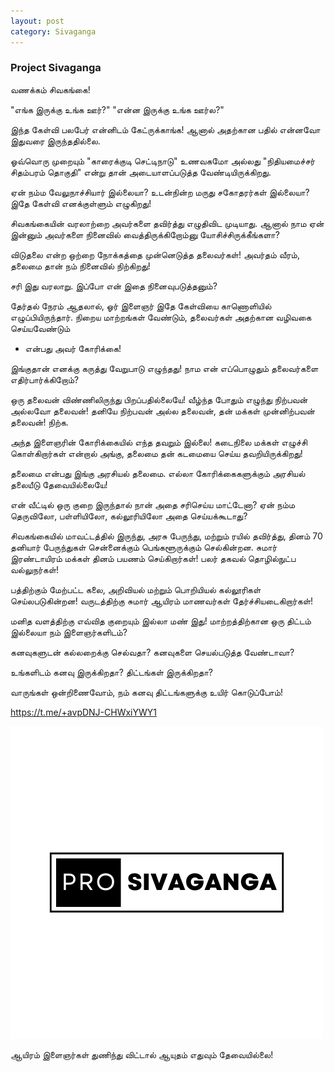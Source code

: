 ```yaml
---
layout: post
category: Sivaganga
---
```


### Project Sivaganga

வணக்கம் சிவகங்கை!

"எங்க இருக்கு உங்க ஊர்?" 
"என்ன இருக்கு உங்க ஊர்ல?" 

இந்த கேள்வி பலபேர் என்னிடம் கேட்ருக்காங்க! 
ஆனால் அதற்கான பதில் என்னவோ இதுவரை இருந்ததில்லை.

ஓவ்வொரு முறையும் "காரைக்குடி செட்டிநாடு" உணவகமோ அல்லது
"நிதியமைச்சர் சிதம்பரம் தொகுதி" என்று தான் அடையாளப்படுத்த வேண்டியிருக்கிறது.

ஏன் நம்ம வேலுநாச்சியார் இல்லையா? 
உடன்நின்ற மருது சகோதரர்கள் இல்லையா?
இதே கேள்வி எனக்குள்ளும் எழுகிறது! 

சிவகங்கையின் வரலாற்றை அவர்களை தவிர்த்து எழுதிவிட முடியாது.
ஆனால் நாம ஏன் இன்னும் அவர்களை நினைவில் வைத்திருக்கிறோம்னு யோசிச்சிருக்கீங்களா?

விடுதலை என்ற ஒற்றை நோக்கத்தை முன்னெடுத்த தலைவர்கள்!
அவர்தம் வீரம், தலைமை தான் நம் நினைவில் நிற்கிறது!

சரி இது வரலாறு. இப்போ என் இதை நினைவுபடுத்தனும்?

தேர்தல் நேரம் ஆதலால், ஓர் இளைஞர் இதே கேள்வியை காணொளியில் எழுப்பியிருந்தார்.
நிறைய மாற்றங்கள் வேண்டும், தலைவர்கள் அதற்கான வழிவகை செய்யவேண்டும் 
- என்பது அவர் கோரிக்கை!

இங்குதான் எனக்கு கருத்து வேறுபாடு எழுந்தது!
நாம என் எப்பொழுதும் தலைவர்களை எதிர்பார்க்கிறோம்?

ஒரு தலைவன் விண்ணிலிருந்து பிறப்பதில்லையே! 
வீழ்ந்த போதும் எழுந்து நிற்பவன் அல்லவோ தலைவன்!
தனியே நிற்பவன் அல்ல தலைவன், 
தன் மக்கள் முன்னிற்பவன் தலைவன்!
நிற்க.

அந்த இளைஞரின் கோரிக்கையில் எந்த தவறும் இல்லை!
கடைநிலை மக்கள் எழுச்சி கொள்கிறார்கள் என்றால் அங்கு,
தலைமை தன் கடமையை செய்ய தவறியிருக்கிறது!

தலைமை என்பது இங்கு அரசியல் தலைமை.
எல்லா கோரிக்கைகளுக்கும் அரசியல் தலையீடு தேவையில்லையே!

என் வீட்டில் ஒரு குறை இருந்தால் நான் அதை சரிசெய்ய மாட்டேனா?
ஏன் நம்ம தெருவிலோ, பள்ளியிலோ, கல்லூரியிலோ அதை செய்யக்கூடாது?

சிவகங்கையில் மாவட்டத்தில் இருந்து, அரசு பேருந்து, மற்றும் ரயில் தவிர்த்து,
தினம் 70 தனியார் பேருந்துகள் சென்னைக்கும் பெங்களூருக்கும் செல்கின்றன.
சுமார் இரண்டாயிரம் மக்கள் தினம் பயணம் செய்கிறார்கள்!
பலர் தகவல் தொழில்நுட்ப வல்லுநர்கள்!

பத்திற்கும் மேற்பட்ட கலை, அறிவியல் மற்றும் பொறியியல் கல்லூரிகள் செய்லபடுகின்றன!
வருடத்திற்கு சுமார் ஆயிரம் மாணவர்கள் தேர்ச்சியடைகிறார்கள்!

மனித வளத்திற்கு எவ்வித குறையும் இல்லா மண் இது!
மாற்றத்திற்கான ஒரு திட்டம் இல்லையா நம் இளைஞர்களிடம்?

கனவுகளுடன் கல்லறைக்கு செல்வதா?
கனவுகளை செயல்படுத்த வேண்டாவா?

உங்களிடம் கனவு இருக்கிறதா?
திட்டங்கள் இருக்கிறதா?

வாருங்கள் ஒன்றிணைவோம், 
நம் கனவு திட்டங்களுக்கு உயிர் கொடுப்போம்!

https://t.me/+avpDNJ-CHWxiYWY1

![Insertion Sort Example](https://raw.githubusercontent.com/VallarasuS/Vallarasu.in/master/docs/_screenshots/Pro-Sivaganga.png)

ஆயிரம் இளைஞர்கள் துணிந்து விட்டால் 
ஆயுதம் எதுவும் தேவையில்லை! 